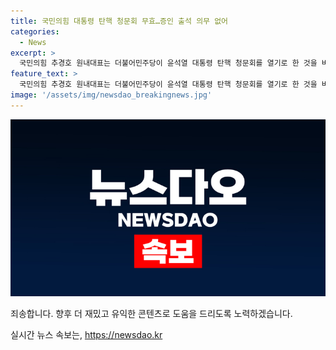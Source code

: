 ```yaml
---
title: 국민의힘 대통령 탄핵 청문회 무효…증인 출석 의무 없어
categories:
  - News
excerpt: >
  국민의힘 추경호 원내대표는 더불어민주당이 윤석열 대통령 탄핵 청문회를 열기로 한 것을 비판하며, 탄핵은 비극이라며 대통령 탄핵을 매우 무겁게 생각해야 한다고 주장했습니다. 민주당이 증인을 채택한 것에 대해선 강력한 조치를 취할 것이라고 밝혀, 위법적 탄핵 청문회를 강행하고 있다고 비판했습니다.
feature_text: >
  국민의힘 추경호 원내대표는 더불어민주당이 윤석열 대통령 탄핵 청문회를 열기로 한 것을 비판하며, 탄핵은 비극이라며 대통령 탄핵을 매우 무겁게 생각해야 한다고 주장했습니다. 민주당이 증인을 채택한 것에 대해선 강력한 조치를 취할 것이라고 밝혀, 위법적 탄핵 청문회를 강행하고 있다고 비판했습니다.
image: '/assets/img/newsdao_breakingnews.jpg'
---
```


<p><img src="/assets/img/newsdao_breakingnews.jpg" alt="implanttips 속보" /></p>

<p>죄송합니다. 향후 더 재밌고 유익한 콘텐츠로 도움을 드리도록 노력하겠습니다.</p>
실시간 뉴스 속보는, <a href="https://newsdao.kr" rel="dofollow">https://newsdao.kr</a>


